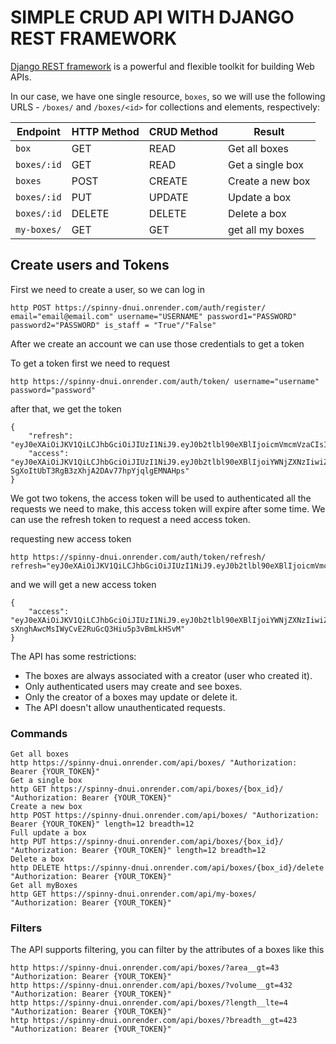 # SIMPLE CRUD API WITH DJANGO REST FRAMEWORK
[Django REST framework](http://www.django-rest-framework.org/) is a powerful and flexible toolkit for building Web APIs.


In our case, we have one single resource, `boxes`, so we will use the following URLS - `/boxes/` and `/boxes/<id>` for collections and elements, respectively:

Endpoint |HTTP Method | CRUD Method | Result
-- | -- |-- |--
`box` | GET | READ | Get all boxes
`boxes/:id` | GET | READ | Get a single box
`boxes`| POST | CREATE | Create a new box
`boxes/:id` | PUT | UPDATE | Update a box
`boxes/:id` | DELETE | DELETE | Delete a box
`my-boxes/` | GET | GET | get all my boxes

## Create users and Tokens

First we need to create a user, so we can log in
```
http POST https://spinny-dnui.onrender.com/auth/register/ email="email@email.com" username="USERNAME" password1="PASSWORD" password2="PASSWORD" is_staff = "True"/"False"
```

After we create an account we can use those credentials to get a token

To get a token first we need to request
```
http https://spinny-dnui.onrender.com/auth/token/ username="username" password="password"
```
after that, we get the token
```
{
    "refresh": "eyJ0eXAiOiJKV1QiLCJhbGciOiJIUzI1NiJ9.eyJ0b2tlbl90eXBlIjoicmVmcmVzaCIsImV4cCI6MTYxNjI5MjMyMSwianRpIjoiNGNkODA3YTlkMmMxNDA2NWFhMzNhYzMxOTgyMzhkZTgiLCJ1c2VyX2lkIjozfQ.hP1wPOPvaPo2DYTC9M1AuOSogdRL_mGP30CHsbpf4zA",
    "access": "eyJ0eXAiOiJKV1QiLCJhbGciOiJIUzI1NiJ9.eyJ0b2tlbl90eXBlIjoiYWNjZXNzIiwiZXhwIjoxNjE2MjA2MjIxLCJqdGkiOiJjNTNlNThmYjE4N2Q0YWY2YTE5MGNiMzhlNjU5ZmI0NSIsInVzZXJfaWQiOjN9.Csz-SgXoItUbT3RgB3zXhjA2DAv77hpYjqlgEMNAHps"
}
```
We got two tokens, the access token will be used to authenticated all the requests we need to make, this access token will expire after some time.
We can use the refresh token to request a need access token.

requesting new access token
```
http https://spinny-dnui.onrender.com/auth/token/refresh/ refresh="eyJ0eXAiOiJKV1QiLCJhbGciOiJIUzI1NiJ9.eyJ0b2tlbl90eXBlIjoicmVmcmVzaCIsImV4cCI6MTYxNjI5MjMyMSwianRpIjoiNGNkODA3YTlkMmMxNDA2NWFhMzNhYzMxOTgyMzhkZTgiLCJ1c2VyX2lkIjozfQ.hP1wPOPvaPo2DYTC9M1AuOSogdRL_mGP30CHsbpf4zA"
```
and we will get a new access token
```
{
    "access": "eyJ0eXAiOiJKV1QiLCJhbGciOiJIUzI1NiJ9.eyJ0b2tlbl90eXBlIjoiYWNjZXNzIiwiZXhwIjoxNjE2MjA4Mjk1LCJqdGkiOiI4NGNhZmMzMmFiZDA0MDQ2YjZhMzFhZjJjMmRiNjUyYyIsInVzZXJfaWQiOjJ9.NJrs-sXnghAwcMsIWyCvE2RuGcQ3Hiu5p3vBmLkHSvM"
}
```


The API has some restrictions:
-   The boxes are always associated with a creator (user who created it).
-   Only authenticated users may create and see boxes.
-   Only the creator of a boxes may update or delete it.
-   The API doesn't allow unauthenticated requests.




### Commands
```
Get all boxes
http https://spinny-dnui.onrender.com/api/boxes/ "Authorization: Bearer {YOUR_TOKEN}" 
Get a single box
http GET https://spinny-dnui.onrender.com/api/boxes/{box_id}/ "Authorization: Bearer {YOUR_TOKEN}" 
Create a new box
http POST https://spinny-dnui.onrender.com/api/boxes/ "Authorization: Bearer {YOUR_TOKEN}" length=12 breadth=12
Full update a box
http PUT https://spinny-dnui.onrender.com/api/boxes/{box_id}/ "Authorization: Bearer {YOUR_TOKEN}" length=12 breadth=12
Delete a box
http DELETE https://spinny-dnui.onrender.com/api/boxes/{box_id}/delete "Authorization: Bearer {YOUR_TOKEN}"
Get all myBoxes
http GET https://spinny-dnui.onrender.com/api/my-boxes/ "Authorization: Bearer {YOUR_TOKEN}"
```

### Filters
The API supports filtering, you can filter by the attributes of a boxes like this
```
http https://spinny-dnui.onrender.com/api/boxes/?area__gt=43 "Authorization: Bearer {YOUR_TOKEN}"
http https://spinny-dnui.onrender.com/api/boxes/?volume__gt=432 "Authorization: Bearer {YOUR_TOKEN}"
http https://spinny-dnui.onrender.com/api/boxes/?length__lte=4 "Authorization: Bearer {YOUR_TOKEN}"
http https://spinny-dnui.onrender.com/api/boxes/?breadth__gt=423 "Authorization: Bearer {YOUR_TOKEN}"
```